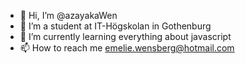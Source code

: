 - 👋 Hi, I’m @azayakaWen
- 👀 I’m a student at IT-Högskolan in Gothenburg
- 🌱 I’m currently learning everything about javascript
- 📫 How to reach me emelie.wensberg@hotmail.com

<!---
azayakaWen/azayakaWen is a ✨ special ✨ repository because its `README.md` (this file) appears on your GitHub profile.
You can click the Preview link to take a look at your changes.
--->
